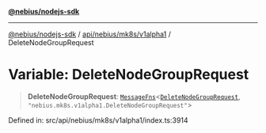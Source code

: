 [**@nebius/nodejs-sdk**](../../../../../README.md)

---

[@nebius/nodejs-sdk](../../../../../README.md) / [api/nebius/mk8s/v1alpha1](../README.md) / DeleteNodeGroupRequest

# Variable: DeleteNodeGroupRequest

> **DeleteNodeGroupRequest**: [`MessageFns`](../../../../../runtime/protos/core/interfaces/MessageFns.md)\<[`DeleteNodeGroupRequest`](../interfaces/DeleteNodeGroupRequest.md), `"nebius.mk8s.v1alpha1.DeleteNodeGroupRequest"`\>

Defined in: src/api/nebius/mk8s/v1alpha1/index.ts:3914
